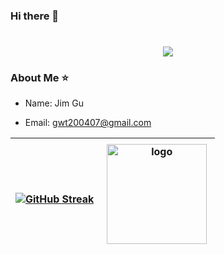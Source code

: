 ### Hi there 👋

<h1 align="center">
    <img src="https://readme-typing-svg.herokuapp.com/?lines=console.log(%22Hello%2C%20World!%22);Hello,World!&center=true&size=25">
</h1>

### About Me ⭐
- Name: Jim Gu

- Email: gwt200407@gmail.com

| [![GitHub Streak](https://github-readme-streak-stats.herokuapp.com/?user=PREPONDERANCE&theme=light&hide_border=true)](https://git.io/streak-stats) | <img src="https://github-readme-stats.vercel.app/api?username=PREPONDERANCE&show_icons=true" alt="logo" height="160" align="right" style="margin: 5px; margin-bottom: 20px;"> |
| ------------- | ------------- |
